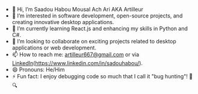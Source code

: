 - 👋 Hi, I’m Saadou Habou Mousal Ach Ari  AKA Artilleur
- 👀 I’m interested in software development, open-source projects, and creating innovative desktop applications.  
- 🌱 I’m currently learning React.js and enhancing my skills in Python and C#.  
- 💞️ I’m looking to collaborate on exciting projects related to desktop applications or web development.  
- 📫 How to reach me: artilleur667@gmail.com or via [LinkedIn]([https://www.linkedin.com/in/sadouhabou/])(https://www.linkedin.com/in/sadouhabou/).  
- 😄 Pronouns: He/Him  
- ⚡ Fun fact: I enjoy debugging code so much that I call it "bug hunting"! 🐞🔍  
